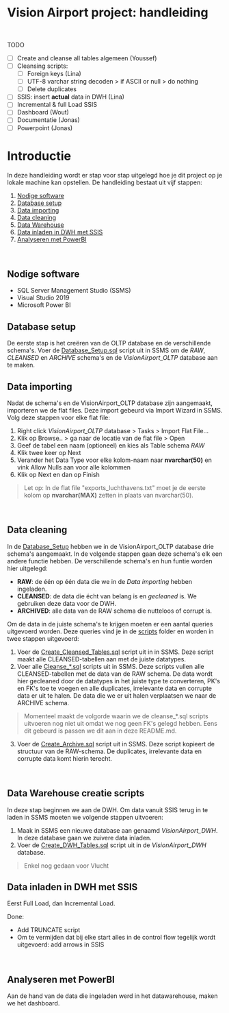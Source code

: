 # Vision Airport project: handleiding

<br>

TODO
- [ ] Create and cleanse all tables algemeen (Youssef)
- [ ] Cleansing scripts: 
  * [ ] Foreign keys (Lina)
  * [ ] UTF-8 varchar string decoden > if ASCII or null > do nothing
  * [ ] Delete duplicates 
- [ ] SSIS: insert **actual** data in DWH (Lina)
- [ ] Incremental & full Load SSIS
- [ ] Dashboard (Wout)
- [ ] Documentatie (Jonas)
- [ ] Powerpoint (Jonas)

# Introductie
In deze handleiding wordt er stap voor stap uitgelegd hoe je dit project op je lokale machine kan opstellen. De handleiding bestaat uit vijf stappen:
1. [Nodige software](#software)
2. [Database setup](#databasesetup)
3. [Data importing](#raw)
4. [Data cleaning](#cleansed)
5. [Data Warehouse](#dwh)
6. [Data inladen in DWH met SSIS](#ssis)
7. [Analyseren met PowerBI](#powerbi)

<br>

## Nodige software <a name="software"></a>
- SQL Server Management Studio (SSMS)
- Visual Studio 2019
- Microsoft Power BI

## Database setup <a name="databasesetup"></a>
De eerste stap is het creëren van de OLTP database en de verschillende schema's. Voer de [Database_Setup.sql](./scripts/Database_Setup.sql) script uit in SSMS om de *RAW*, *CLEANSED* en *ARCHIVE* schema's en de *VisionAirport_OLTP* database aan te maken.

## Data importing <a name="raw"></a>
Nadat de schema's en de VisionAirport_OLTP database zijn aangemaakt, importeren we de flat files. Deze import gebeurd via Import Wizard in SSMS.
Volg deze stappen voor elke flat file:
1. Right click *VisionAirport_OLTP* database > Tasks > Import Flat File...
2. Klik op Browse.. > ga naar de locatie van de flat file > Open
3. Geef de tabel een naam (optioneel) en kies als Table schema *RAW*
5. Klik twee keer op Next
6. Verander het Data Type voor elke kolom-naam naar **nvarchar(50)** en vink Allow Nulls aan voor alle kolommen
7. Klik op Next en dan op Finish
>Let op: In de flat file "exports_luchthavens.txt" moet je de eerste kolom op **nvarchar(MAX)** zetten in plaats van nvarchar(50).

<br>

## Data cleaning <a name="cleansed"></a>
In de [Database_Setup](#databasesetup) hebben we in de VisionAirport_OLTP database drie schema's aangemaakt. In de volgende stappen gaan deze schema's elk een andere functie hebben. De verschillende schema's en hun funtie worden hier uitgelegd:
- **RAW**: de één op één data die we in de *Data importing* hebben ingeladen.
- **CLEANSED**: de data die écht van belang is en *gecleaned* is. We gebruiken deze data voor de DWH.
- **ARCHIVED**: alle data van de RAW schema die nutteloos of corrupt is.

Om de data in de juiste schema's te krijgen moeten er een aantal queries uitgevoerd worden. Deze queries vind je in de [scripts](./scripts) folder en worden in twee stappen uitgevoerd:
<br>
1. Voer de [Create_Cleansed_Tables.sql](./scripts/Create_Cleansed_Tables.sql) script uit in in SSMS. Deze script maakt alle CLEANSED-tabellen aan met de juiste datatypes.
2. Voer alle [Cleanse_*.sql](./scripts) scripts uit in SSMS. 
Deze scripts vullen alle CLEANSED-tabellen met de data van de RAW schema. De data wordt hier gecleaned door de datatypes in het juiste type te converteren, PK's en FK's toe te voegen en alle duplicates, irrelevante data en corrupte data er uit te halen. De data die we er uit halen verplaatsen we naar de ARCHIVE schema.
>Momenteel maakt de volgorde waarin we de cleanse_*.sql scripts uitvoeren nog niet uit omdat we nog geen FK's gelegd hebben. Eens dit gebeurd is passen we dit aan in deze README.md.
3. Voer de [Create_Archive.sql](./scripts/Create_Archive.sql) script uit in SSMS. Deze script kopieert de structuur van de RAW-schema. De duplicates, irrelevante data en corrupte data komt hierin terecht.
<br>

## Data Warehouse creatie scripts <a name="dwh"></a>
In deze stap beginnen we aan de DWH. Om data vanuit SSIS terug in te laden in SSMS moeten we volgende stappen uitvoeren:
1. Maak in SSMS een nieuwe database aan genaamd *VisionAirport_DWH*. In deze database gaan we zuivere data inladen.
2. Voer de [Create_DWH_Tables.sql](./scripts/Create_DWH_Tables.sql) script uit in de *VisionAirport_DWH* database.
>Enkel nog gedaan voor Vlucht

## Data inladen in DWH met SSIS <a name="ssis"></a>
Eerst Full Load, dan Incremental Load.

Done: 
- Add TRUNCATE script
- Om te vermijden dat bij elke start alles in de control flow tegelijk wordt uitgevoerd: add arrows in SSIS
<br>

## Analyseren met PowerBI <a name="powerbi"></a>
Aan de hand van de data die ingeladen werd in het datawarehouse, maken we het dashboard.
<br>

